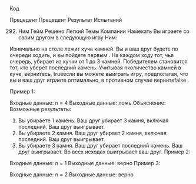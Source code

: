
Код

Прецедент
Прецедент
Результат Испытаний

292. Ним Гейм
     Решено
     Легкий
     Темы
     Компании
     Намекать
     Вы играете со своим другом в следующую игру Ним:

Изначально на столе лежит куча камней.
Вы и ваш друг будете по очереди ходить, и вы пойдете первым .
На каждом ходу тот, чья очередь, убирает из кучки от 1 до 3 камней.
Победителем становится тот, кто уберет последний камень.
Учитывая nколичество камней в куче, вернитесь, trueесли вы можете выиграть игру, предполагая, что вы и ваш друг играете оптимально, в противном случае вернитеfalse .



Пример 1:

Входные данные: n = 4
Выходные данные: ложь
Объяснение: Возможные результаты:
1. Вы убираете 1 камень. Ваш друг убирает 3 камня, включая последний. Ваш друг выигрывает.
2. Вы убираете 2 камня. Ваш друг убирает 2 камня, включая последний. Ваш друг выигрывает.
3. Вы убираете 3 камня. Ваш друг убирает последний камень. Ваш друг выигрывает.
   Во всех исходах выигрывает ваш друг.
   Пример 2:

Входные данные: n = 1
Выходные данные: верно
Пример 3:

Входные данные: n = 2
Выходные данные: верно
